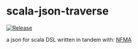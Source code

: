 # scala-json-traverse

[![Release](https://img.shields.io/github/release/lolboxen/scala-json-traverse.svg?label=JitPack%20Maven)](https://jitpack.io/#lolboxen/scala-json-traverse/3.0.4)

a json for scala DSL written in tandem with: [NFMA](https://github.com/nfma)